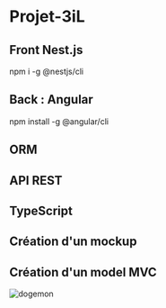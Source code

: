 # Projet-3iL
## Front Nest.js 

npm i -g @nestjs/cli

## Back : Angular 

npm install -g @angular/cli

## ORM 
## API REST
## TypeScript

## Création d'un mockup

## Création d'un model MVC

![dogemon](https://user-images.githubusercontent.com/101574941/166451557-7f8b7902-4807-4530-8f29-8a945924c8cd.jpg)
